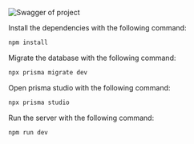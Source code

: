 ![Swagger of project](https://cdn.discordapp.com/attachments/727827658964205599/1225100220959031296/image.png?ex=661fe67d&is=660d717d&hm=5f5e541f624b5668f3034d6553110bfffa266a2b2fefcd4cb2f21498ef9fe230& "Swagger of project")


Install the dependencies with the following command:
```bash
npm install
```

Migrate the database with the following command:
```bash	
npx prisma migrate dev
```

Open prisma studio with the following command:
```bash
npx prisma studio
```

Run the server with the following command:
```bash
npm run dev
```

